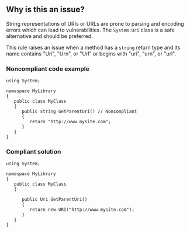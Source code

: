## Why is this an issue?

String representations of URIs or URLs are prone to parsing and encoding errors which can lead to vulnerabilities. The `System.Uri`
class is a safe alternative and should be preferred.

This rule raises an issue when a method has a `string` return type and its name contains "Uri", "Urn", or "Url" or begins with "uri",
"urn", or "url".

### Noncompliant code example

    using System;
    
    namespace MyLibrary
    {
       public class MyClass
       {
          public string GetParentUri() // Noncompliant
          {
             return "http://www.mysite.com";
          }
       }
    }

### Compliant solution

    using System;
    
    namespace MyLibrary
    {
       public class MyClass
       {
    
          public Uri GetParentUri()
          {
             return new URI("http://www.mysite.com");
          }
       }
    }